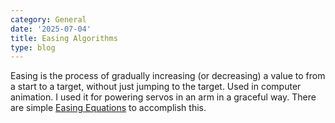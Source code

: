 ```yaml
---
category: General
date: '2025-07-04'
title: Easing Algorithms
type: blog
---
```



Easing is the process of gradually increasing (or decreasing) a value to from a start to a target, without just jumping to the target. Used in computer animation. I used it for powering servos in an arm in a graceful way. There are simple [Easing Equations](https://gizma.com/easing/) to accomplish this.